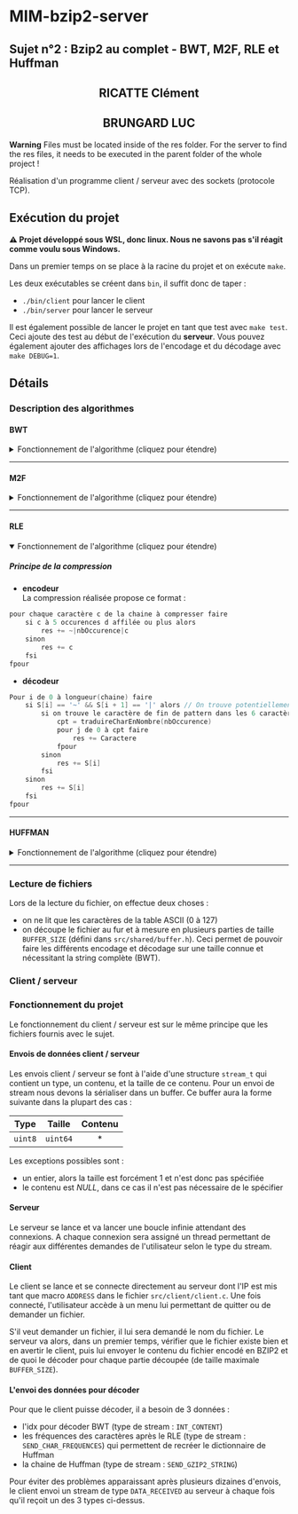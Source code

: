 # MIM-bzip2-server

## Sujet n°2 : Bzip2 au complet - BWT, M2F, RLE et Huffman

<div align="center">
    <h2>RICATTE Clément</h2>
    <h2>BRUNGARD LUC</h2>
</div>

**Warning**
Files must be located inside of the res folder.
For the server to find the res files, it needs to be executed in the parent folder of the whole project !

Réalisation d'un programme client / serveur avec des sockets (protocole TCP).

## Exécution du projet

**⚠ Projet développé sous WSL, donc linux. Nous ne savons pas s'il réagit comme voulu sous Windows.**

Dans un premier temps on se place à la racine du projet et on exécute `make`.

Les deux exécutables se créent dans `bin`, il suffit donc de taper :

- `./bin/client` pour lancer le client
- `./bin/server` pour lancer le serveur

Il est également possible de lancer le projet en tant que test avec `make test`.
Ceci ajoute des test au début de l'exécution du **serveur**.
Vous pouvez également ajouter des affichages lors de l'encodage et du décodage avec `make DEBUG=1`.

## Détails

### Description des algorithmes

#### BWT

<details>
<summary>Fonctionnement de l'algorithme (cliquez pour étendre)</summary>

- **encodeur**  
  L'encodeur reprend ce qui a été vu en cours : la fonction `indexL(chaîne S)` devient `int encodeBWT(char *S, char *L)` car nous ne renvoyons pas uniquement l'indice de départ (idx) mais nous modifions également L grâce à son pointeur placé en paramètre. Aucune autre modification n'a été réalisée par rapport au cours.
- **decodeur**  
  Le décodeur (`void decodeBWT(char *SL, int len, int idx, char *outS)`) reçoit en paramètres : - `L` une chaîne correspondant à la dernière colonne de la matrice des permutations du message à décoder, - `len` un entier correspondant à la longueur de la chaîne à décoder, - `idx` un entier correspondant à l'indice de départ de la recherche, - `outS` la chaîne décodée.

L'algorithme consiste à tout d'abord créer la colonne `F`. Pour cela on copie `SL` dans `F` et on effectue un tri alphabétique ascendant sur `F`.  
Ensuite il faut créer la colonne `T`. On créer un tableau `ascii_T` d'entier de longueur 128, initialisé à **-1**. Puis on remplit `T` :

```c
pour i de 0 à len - 1
    si ascii_T[SL[i]] = -1 alors
        ascii_T[SL[i]] = premiereOccurence(F, SL[i]) // On cherche l'adresse de la première occurence de SL[i] dans SL
    fsi
    T[i] = ascii_T[SL[i]]
    ascii_T[SL[i]]++
fpour
```

On incrémente `ascii_T[SL[i]]` car `F` est trié par ordre croissant donc la prochaine occurrence du caractère sera le prochain caractère.  
Il ne reste plus qu'à construire la chaîne de retour en commençant par l'`idx` reçu en arguments de la fonction.

```c
pour i de len-1 à 0
    outS[i] = L[idx]
    idx = T[idx]
fpour
```

</details>

---

#### M2F

<details>
<summary>Fonctionnement de l'algorithme (cliquez pour étendre)</summary>

- **encodeur**  
  L'encodeur `void encodeM2F(char *S, int len, char *shifts)` reçoit en paramètres : - `S` la chaîne à encoder, - `len` la longueur de la chaîne à encoder, - `shifts` un pointeur sur la chaîne qui sera encodée.

Il faut créer un tableau de caractères nommé `alphabet` (table ASCII). Puis on parcourt chaque caractère de `S` :

```
pour i de 0 à len - 1
    shifts[i] = 0
    // Recherche du caractère dans l'alphabet
    pour j de 0 à 127
        si (alphabet[j] == S[i])
            shifts[i] = j
            break
        fsi
    fpour

    // On décale tous les caractères de 0 à j-1 de 1 cran vers la droite
    decalerCaracteresDroite(j-1, alphabet)
    alphabet[0] = S[i]
fpour
```

- **decodeur**  
  Le décodeur `void decodeM2F(char *shifts, int len, char *result)` reçoit en paramètres : - `shifts` la chaîne encodée, - `len` la longueur de la chaîne encodée, - `result` le résultat de la chaîne décodée.

Il faut reconstruire un tableau de caractères nommé `alphabet` (table ASCII). Puis on exécute le même algorithme que l'encodeur. La _seule_ différence sera qu'on enregistre dans la chaîne de retour le caractère trouvé à l'indice `shifts[i]` et non pas son indice.

</details>

---

#### RLE

<details open>
<summary>Fonctionnement de l'algorithme (cliquez pour étendre)</summary>

##### Principe de la compression

- **encodeur**  
  La compression réalisée propose ce format :

```c
pour chaque caractère c de la chaine à compresser faire
    si c à 5 occurences d affilée ou plus alors
        res += ~|nbOccurence|c
    sinon
        res += c
    fsi
fpour
```

- **décodeur**

```c
Pour i de 0 à longueur(chaine) faire
    si S[i] == '~' && S[i + 1] == '|' alors // On trouve potentiellement un pattern d'encodage
        si on trouve le caractère de fin de pattern dans les 6 caractères suivants le |
            cpt = traduireCharEnNombre(nbOccurence)
            pour j de 0 à cpt faire
                res += Caractere
            fpour
        sinon
            res += S[i]
        fsi
    sinon
        res += S[i]
    fsi
fpour
```

</details>

---

#### HUFFMAN

<details>
<summary>Fonctionnement de l'algorithme (cliquez pour étendre)</summary>

- **Types abstraits**

```c
// type pour représenter un caratère de l'alphabet.
typedef unsigned int symbol_t

// type pour représenter la fréquence d'un caractère dans une chaîne.
typedef unsigned int frequence_t

// type pour représenter un noeud dans un arbre binaire avec ses données
typedef struct elem_node_t
{
	symbol_t S;
	frequence_t F;
	char *code; // Le code "binaire" associé à l'arbre de Huffman (suite de '0' et '1')
	int lvl; // La hauteur du noeud
	struct elem_node_t *down, *up; // Respectivement enfant de droite et enfant de gauche
} node_t;

// Structure pour construction d'une liste chaînée
typedef struct elem_list_t
{
	node_t *n;
	struct elem_list_t *suc;
} list_t;
```

Le principe qui sera utilisé est le suivant : un noeud sera créé et contiendra les informations sur le caractère, fréquence, code, ... Puis ce noeud sera encapsulé dans un élément d'un liste chaînée. La liste chaînée permet de traiter les valeurs disponibles pour la construction de l'arbre d'Huffman. Une fois l'arbre construits, l'arbre ne peut être parcouru qu'à travers les **noeuds** (depuis la racine) et non plus des **éléments de la liste** chaînée.  
Considérons la chaîne à encoder `S`.

- **Etape 1** : Lister la fréquence de chaque caractère de `S` dans un tableau `int charFrequences[128]`. L'indice 0 correspond au caractère de code ASCII 0.

- **Etape 2** : Construire le code de chaque caractère

  `void buildCodeHuffman(int *frequencies, char **HuffmanDico)` reçoit en paramètres :

  - `frequencies` le tableau des fréquences de chaque caractère,
  - `HuffmanDico` un tableau de longueur 128 qui contiendra le code de chaque caractère ASCII.

  Primitives utilisées :

  - `construireNoeud(symbol_t symbol, frequence_t frequence, chaine code, entier hauteur, node_t enfantDroite, node_t enfantGauche)`
  - `construireListeElement(node_t nNode)`
  - `insererNoeudTri(node_t nNode, list_t tete)`

  Le tri est effectué de la manière suivante :

  ```
  si ((nElement->n->F > nElement->suc->n->F) || ((nElement->n->S > nElement->suc->n->S) && (nElement->n->F == nElement->suc->n->F)))
      echanger(nElement, nElement->suc)
  fsi
  ```

  ```c
  // Construction de la liste initiale
  list_t tete = NULL;
  Pour i de 0 à 127 faire :
      si frequencies[i] > 0 alors
          node_t nNode = construireNoeud(i, frequencies[i], "", 0, NULL, NULL)
          list_t nElement = construireListeElement(nNode)
          insererNoeudTri(nNode, tete)
      fsi
  fpour
  ```

  ```c
  // Construction de l'arbre de huffman
  tant qu il y a plus d une valeur dans la liste chaînée faire
      trouverMin(tete, min1, min2)
      min1.code += "0"
      min2.code += "1"
      // Création du nouveau noeud issu des min
      node_t nNode = construireNoeud('\0', min1.F + min2.F, "", max(min1.lvl, min2.lvl), min1, min2)
      list_t newElement = construireListeElement(nNode)
      tete = retirerMinListe(min1, min2, tete)
      parcourir toute la liste chainee
          if (newElement->n->F > newElement->suc->n->F || (newElement->n->S == newElement->suc->n->S && newElement->n->F >= newElement->suc->n->F))
              echanger(newElement, newElement->suc)
          fsi
  ftq
  ```

  L'arbre ne possède plus qu'une valeur qui est la racine, on réalise alors un parcours de l'arbre pour concaténer le code de chaque noeud avec celui de ses enfants. Lorsque nous sommes arrivé à une feuille de l'arbre, on copie le code **inversé** du noeud au bon indice dans `HuffmanDico` (indice correspondant au code ASCII du symbole du noeud).

- **L'encodeur**  
  `unsigned char *encodeHuffman(const char *str, int lgthStr, char **HuffmanDico, int *encodedLgth)` **renvoi la chaîne encodée** et reçoit comme paramètres : - `str` la chaîne à encoder, - `lgthStr` la longueur de la chaîne à encoder - `HuffmanDico` le dictionnaire contenant les codes de chaque caractère - `encodedLgth` un pointeur sur la longueur de la chaîne encodée

      ```c
      res[longueur(str)];
      count = 0
      encodedLgth = 0
      res[encodedLgth] = 0
      Pour chaque caractere c de str faire
          pour chaque caractere cc de HuffmanDico[c] faire
              bit = charToBit(cc) // renvoi cc - '0'
              res[encodedLgth] <<= 1
              res[encodedLgth] |= bit
              count++
              // On désire enregistrer l'information par octet donc dès que 8 bits sont enregistrés, on passe à la case du tableau suivante
              si (count == 8)
                  res[++encodedLgth] = 0
                  count = 0
              fsi
          fpour
      fpour
      // S'il reste des valeurs à enregistrer on les met en bit de poids fort
      si (count != 0)
          res[++encodedLgth] <<= 8 - count
      fsi
      ```

- **Le décodeur**  
  `char *decodeHuffman(unsigned char *str, int lgthStr, char **HuffmanDico, int *decodedLgth)` renvoie la chaîne décodée et reçoit en paramètres : - `str` la chaîne encodée, - `lgthStr` la longueur de la chaîne encodée, - `HuffmanDico` le dictionnaire contenant le code de chaque caractère, - `decodedLgth` la longueur de la chaîne décodée.

      On initialise un tableau d'entier `candidatList` de longueur 128. Toutes les valeurs sont initialisées à 1. Si candidatList[0] = 1 cela signifie que le caractère de code ASCII 0 est candidat.

      On initialise un entier `cursor` qui indiquera notre index dans un caractère. Il est initialisé à -1.
      ```c
      res = ""
      decodedLgth = 0
      cursor = -1
      nbCandidat = 128
      candidatIdx = 8128; // Somme de 0 à 127
      Pour chaque octet o de str en commençant à l'indice 0
          Pour chaque bit b de o en commençant par le bit de poids fort :
              cursor++
              pour chaque candidat dans candidatList faire :
                  cbit = charToBit(HuffmanDico[candidat][cursor])
                  si b != cbit alors
                      candidat = 0 // Il n'est plus candidat
                      nbCandidat -= 1
                      candidatIdx -= (entier)candidat
                  fsi
                  si nbCandidat == 1 alors
                      reinitialiserCandidatList(1) // Tous les caractères redeviennent candidats
                      nbCandidat = 128
                      candidatIdx = 8128; // Somme de 0 à 127
                      cursor = -1
                      res += (char)candidatIdx
                      decodedLgth++
                      break // passage au bit suivant
                  fsi
              fpour
          fpour
      fpour
      ```

  </details>

---

### Lecture de fichiers

Lors de la lecture du fichier, on effectue deux choses :

- on ne lit que les caractères de la table ASCII (0 à 127)
- on découpe le fichier au fur et à mesure en plusieurs parties de taille `BUFFER_SIZE` (défini dans `src/shared/buffer.h`).
  Ceci permet de pouvoir faire les différents encodage et décodage sur une taille connue et nécessitant la string complète (BWT).

### Client / serveur

### Fonctionnement du projet

Le fonctionnement du client / serveur est sur le même principe que les fichiers fournis avec le sujet.

#### Envois de données client / serveur

Les envois client / serveur se font à l'aide d'une structure `stream_t` qui contient un type, un contenu, et la taille de ce contenu.
Pour un envoi de stream nous devons la sérialiser dans un buffer. Ce buffer aura la forme suivante dans la plupart des cas :

|  Type   |  Taille  | Contenu |
| :-----: | :------: | :-----: |
| `uint8` | `uint64` |   \*    |

Les exceptions possibles sont :

- un entier, alors la taille est forcément 1 et n'est donc pas spécifiée
- le contenu est _NULL_, dans ce cas il n'est pas nécessaire de le spécifier

#### Serveur

Le serveur se lance et va lancer une boucle infinie attendant des connexions. A chaque connexion sera assigné un thread permettant de réagir aux différentes demandes de l'utilisateur selon le type du stream.

#### Client

Le client se lance et se connecte directement au serveur dont l'IP est mis tant que macro `ADDRESS` dans le fichier `src/client/client.c`. Une fois connecté, l'utilisateur accède à un menu lui permettant de quitter ou de demander un fichier.

S'il veut demander un fichier, il lui sera demandé le nom du fichier. Le serveur va alors, dans un premier temps, vérifier que le fichier existe bien et en avertir le client, puis lui envoyer le contenu du fichier encodé en BZIP2 et de quoi le décoder pour chaque partie découpée (de taille maximale `BUFFER_SIZE`).

#### L'envoi des données pour décoder

Pour que le client puisse décoder, il a besoin de 3 données :

- l'idx pour décoder BWT (type de stream : `INT_CONTENT`)
- les fréquences des caractères après le RLE (type de stream : `SEND_CHAR_FREQUENCES`) qui permettent de recréer le dictionnaire de Huffman
- la chaine de Huffman (type de stream : `SEND_GZIP2_STRING`)

Pour éviter des problèmes apparaissant après plusieurs dizaines d'envois, le client envoi un stream de type `DATA_RECEIVED` au serveur à chaque fois qu'il reçoit un des 3 types ci-dessus.
